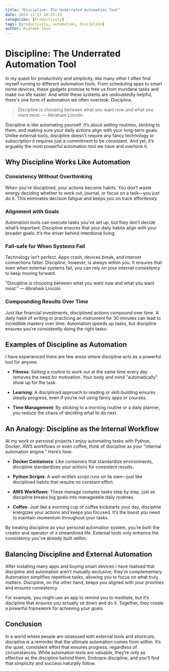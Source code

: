 ```yaml
---
title: "Discipline: The Underrated Automation Tool"
date: 2024-12-22 10:25:33
categories: [Productivity]
tags: [productivity, automation, discipline]
author: Rishabh Jain
---
```


# Discipline: The Underrated Automation Tool

In my quest for productivity and simplicity, like many other I often find myself turning to different automation tools. From scheduling apps to smart home devices, these gadgets promise to free us from mundane tasks and make our life easier. And while these systems are undoubtedly helpful, there's one form of automation we often overlook: Discipline.

> Discipline is choosing between what you want now and what you want most. — Abraham Lincoln

Discipline is like automating yourself. It’s about setting routines, sticking to them, and making sure your daily actions align with your long-term goals. Unlike external tools, discipline doesn’t require any fancy technology or subscription it requires just a commitment to be consistent. And yet, it’s arguably the most powerful automation tool we have and overlook it.

## Why Discipline Works Like Automation

### Consistency Without Overthinking

When you're disciplined, your actions become habits. You don’t waste energy deciding whether to work out, journal, or focus on a task—you just do it. This eliminates decision fatigue and keeps you on track effortlessly.

### Alignment with Goals

Automation tools can execute tasks you’ve set up, but they don’t decide what’s important. Discipline ensures that your daily habits align with your broader goals. It’s the driver behind intentional living.

### Fail-safe for When Systems Fail

Technology isn’t perfect. Apps crash, devices break, and internet connections falter. Discipline, however, is always within you. It ensures that even when external systems fail, you can rely on your internal consistency to keep moving forward.

"Discipline is choosing between what you want now and what you want most." — Abraham Lincoln

### Compounding Results Over Time

Just like financial investments, disciplined actions compound over time. A daily habit of writing or practicing an instrument for 30 minutes can lead to incredible mastery over time. Automation speeds up tasks, but discipline ensures you’re consistently doing the right tasks.


## Examples of Discipline as Automation

I have experienced there are few areas where discipline acts as a powerful tool for anyone.

- **Fitness**: Setting a routine to work out at the same time every day removes the need for motivation. Your body and mind "automatically" show up for the task.

- **Learning**: A disciplined approach to reading or skill-building ensures steady progress, even if you’re not using fancy apps or courses.

- **Time Management**: By sticking to a morning routine or a daily planner, you reduce the chaos of deciding what to do next.

## An Analogy: Discipline as the Internal Workflow

At my work or personal projects I enjoy automating tasks with Python, Docker, AWS workflows or even coffee, think of discipline as your "internal automation engine." Here’s how:

- **Docker Containers**: Like containers that standardize environments, discipline standardizes your actions for consistent results.

- **Python Scripts**: A well-written script runs on its own—just like disciplined habits that require no constant effort.

- **AWS Workflows**: These manage complex tasks step by step, just as discipline breaks big goals into manageable daily routines.

- **Coffee**: Just like a morning cup of coffee kickstarts your day, discipline energizes your actions and keeps you focused. It’s the boost you need to maintain momentum throughout your tasks.

By treating discipline as your personal automation system, you’re both the creator and operator of a streamlined life. External tools only enhance the consistency you’ve already built within.

## Balancing Discipline and External Automation

After installing many apps and buying smart devices i have realised that discipline and automation aren’t mutually exclusive; they’re complementary. Automation simplifies repetitive tasks, allowing you to focus on what truly matters. Discipline, on the other hand, keeps you aligned with your priorities and ensures consistency.

For example, you might use an app to remind you to meditate, but it’s discipline that ensures you actually sit down and do it. Together, they create a powerful framework for achieving your goals.

## Conclusion

In a world where people are obsessed with external tools and shortcuts, discipline is a reminder that the ultimate automation comes from within. It’s the quiet, consistent effort that ensures progress, regardless of circumstances. While automation tools are valuable, they’re only as effective as the discipline behind them. Embrace discipline, and you’ll find that simplicity and success naturally follow.
